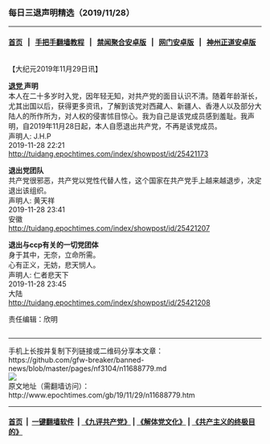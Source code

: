 ### 每日三退声明精选（2019/11/28）
------------------------

#### [首页](https://github.com/gfw-breaker/banned-news/blob/master/README.md) &nbsp;&nbsp;|&nbsp;&nbsp; [手把手翻墙教程](https://github.com/gfw-breaker/guides/wiki) &nbsp;&nbsp;|&nbsp;&nbsp; [禁闻聚合安卓版](https://github.com/gfw-breaker/bn-android) &nbsp;&nbsp;|&nbsp;&nbsp; [网门安卓版](https://github.com/oGate2/oGate) &nbsp;&nbsp;|&nbsp;&nbsp; [神州正道安卓版](https://github.com/SzzdOgate/update) 



<div class="column" id="artbody" itemprop="articleBody">
 <!-- article content begin -->
 <p>
  【大纪元2019年11月29日讯】
 </p>
 <p>
  <strong>
   <a href="http://www.epochtimes.com/gb/tag/%E9%80%80%E5%85%9A.html">
    退党
   </a>
   声明
  </strong>
  <br/>
  本人在二十多岁时入党，因年轻无知，对共产党的面目认识不清。随着年龄渐长，尤其出国以后，获得更多资讯，了解到该党对西藏人、新疆人、香港人以及部分大陆人的所作所为，对人权的侵害怵目惊心。我为自己是该党成员感到羞耻。我声明，自2019年11月28日起，本人自愿退出共产党，不再是该党成员。
  <br/>
  声明人: J.H.P
  <br/>
  2019-11-28 22:21
  <br/>
  <a href="http://tuidang.epochtimes.com/index/showpost/id/25421173">
   http://tuidang.epochtimes.com/index/showpost/id/25421173
  </a>
 </p>
 <p>
  <strong>
   退出党团队
  </strong>
  <br/>
  共产党很邪恶，共产党以党性代替人性，这个国家在共产党手上越来越退步，决定退出该组织。
  <br/>
  声明人: 黄天祥
  <br/>
  2019-11-28 23:41
  <br/>
  安徽
  <br/>
  <a href="http://tuidang.epochtimes.com/index/showpost/id/25421207">
   http://tuidang.epochtimes.com/index/showpost/id/25421207
  </a>
 </p>
 <p>
  <strong>
   退出与ccp有关的一切党团体
  </strong>
  <br/>
  身于其中，无奈，立命所需。
  <br/>
  心有正义，无妨，悲天悯人。
  <br/>
  声明人: 仁者悲天下
  <br/>
  2019-11-28 23:45
  <br/>
  大陆
  <br/>
  <a href="http://tuidang.epochtimes.com/index/showpost/id/25421208">
   http://tuidang.epochtimes.com/index/showpost/id/25421208
  </a>
 </p>
 <p>
  责任编辑：欣明
 </p>
 <!-- article content end -->
 <div id="below_article_ad">
  <div id="below_article_ad_inner">
  </div>
 </div>
</div>

<hr/>
手机上长按并复制下列链接或二维码分享本文章：<br/>
https://github.com/gfw-breaker/banned-news/blob/master/pages/nf3104/n11688779.md <br/>
<a href='https://github.com/gfw-breaker/banned-news/blob/master/pages/nf3104/n11688779.md'><img src='https://github.com/gfw-breaker/banned-news/blob/master/pages/nf3104/n11688779.md.png'/></a> <br/>
原文地址（需翻墙访问）：http://www.epochtimes.com/gb/19/11/29/n11688779.htm


------------------------
#### [首页](https://github.com/gfw-breaker/banned-news/blob/master/README.md) &nbsp;|&nbsp; [一键翻墙软件](https://github.com/gfw-breaker/nogfw/blob/master/README.md) &nbsp;| [《九评共产党》](https://github.com/gfw-breaker/9ping.md/blob/master/README.md#九评之一评共产党是什么) | [《解体党文化》](https://github.com/gfw-breaker/jtdwh.md/blob/master/README.md) | [《共产主义的终极目的》](https://github.com/gfw-breaker/gczydzjmd.md/blob/master/README.md)


<img src='http://gfw-breaker.win/banned-news/pages/nf3104/n11688779.md' width='0px' height='0px'/>